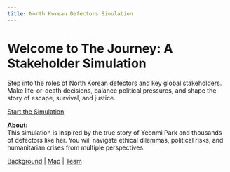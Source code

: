 ```yaml
---
title: North Korean Defectors Simulation
---
```


# Welcome to The Journey: A Stakeholder Simulation

Step into the roles of North Korean defectors and key global stakeholders. Make life-or-death decisions, balance political pressures, and shape the story of escape, survival, and justice.

[Start the Simulation](scenarios/chapter1-escape)

**About:**  
This simulation is inspired by the true story of Yeonmi Park and thousands of defectors like her. You will navigate ethical dilemmas, political risks, and humanitarian crises from multiple perspectives.

[Background](background.md) | [Map](map.md) | [Team](team/team.md)
